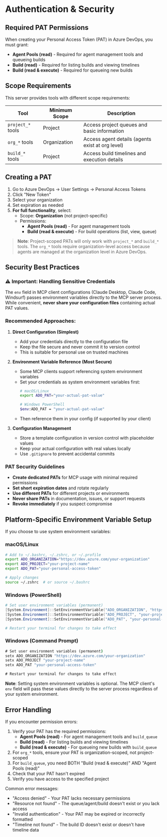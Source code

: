 # Authentication & Security

## Required PAT Permissions

When creating your Personal Access Token (PAT) in Azure DevOps, you must grant:
- **Agent Pools (read)** - Required for agent management tools and queueing builds
- **Build (read)** - Required for listing builds and viewing timelines
- **Build (read & execute)** - Required for queueing new builds

## Scope Requirements

This server provides tools with different scope requirements:

| Tool | Minimum Scope | Description |
|------|--------------|-------------|
| `project_*` tools | Project | Access project queues and basic information |
| `org_*` tools | Organization | Access agent details (agents exist at org level) |
| `build_*` tools | Project | Access build timelines and execution details |

## Creating a PAT

1. Go to Azure DevOps → User Settings → Personal Access Tokens
2. Click "New Token"
3. Select your organization
4. Set expiration as needed
5. **For full functionality**, select:
   - Scope: **Organization** (not project-specific)
   - Permissions: 
     - **Agent Pools (read)** - For agent management tools
     - **Build (read & execute)** - For build operations (list, view, queue)

> **Note**: Project-scoped PATs will only work with `project_*` and `build_*` tools. The `org_*` tools require organization-level access because agents are managed at the organization level in Azure DevOps.

## Security Best Practices

### ⚠️ Important: Handling Sensitive Credentials

The `env` field in MCP client configurations (Claude Desktop, Claude Code, Windsurf) passes environment variables directly to the MCP server process. While convenient, **never share your configuration files** containing actual PAT values.

### Recommended Approaches:

1. **Direct Configuration (Simplest)**
   - Add your credentials directly to the configuration file
   - Keep the file secure and never commit it to version control
   - This is suitable for personal use on trusted machines

2. **Environment Variable Reference (Most Secure)**
   - Some MCP clients support referencing system environment variables
   - Set your credentials as system environment variables first:
     ```bash
     # macOS/Linux
     export ADO_PAT="your-actual-pat-value"
     
     # Windows PowerShell
     $env:ADO_PAT = "your-actual-pat-value"
     ```
   - Then reference them in your config (if supported by your client)

3. **Configuration Management**
   - Store a template configuration in version control with placeholder values
   - Keep your actual configuration with real values locally
   - Use `.gitignore` to prevent accidental commits

### PAT Security Guidelines

- **Create dedicated PATs** for MCP usage with minimal required permissions
- **Set short expiration dates** and rotate regularly
- **Use different PATs** for different projects or environments
- **Never share PATs** in documentation, issues, or support requests
- **Revoke immediately** if you suspect compromise

## Platform-Specific Environment Variable Setup

If you choose to use system environment variables:

### macOS/Linux
```bash
# Add to ~/.bashrc, ~/.zshrc, or ~/.profile
export ADO_ORGANIZATION="https://dev.azure.com/your-organization"
export ADO_PROJECT="your-project-name"
export ADO_PAT="your-personal-access-token"

# Apply changes
source ~/.zshrc  # or source ~/.bashrc
```

### Windows (PowerShell)
```powershell
# Set user environment variables (permanent)
[System.Environment]::SetEnvironmentVariable("ADO_ORGANIZATION", "https://dev.azure.com/your-organization", "User")
[System.Environment]::SetEnvironmentVariable("ADO_PROJECT", "your-project-name", "User")
[System.Environment]::SetEnvironmentVariable("ADO_PAT", "your-personal-access-token", "User")

# Restart your terminal for changes to take effect
```

### Windows (Command Prompt)
```cmd
# Set user environment variables (permanent)
setx ADO_ORGANIZATION "https://dev.azure.com/your-organization"
setx ADO_PROJECT "your-project-name"
setx ADO_PAT "your-personal-access-token"

# Restart your terminal for changes to take effect
```

**Note**: Setting system environment variables is optional. The MCP client's `env` field will pass these values directly to the server process regardless of your system environment.

## Error Handling

If you encounter permission errors:

1. Verify your PAT has the required permissions:
   - **Agent Pools (read)** - For agent management tools and `build_queue`
   - **Build (read)** - For listing builds and viewing timelines
   - **Build (read & execute)** - For queueing new builds with `build_queue`
2. For `org_*` tools, ensure your PAT is organization-scoped, not project-scoped
3. For `build_queue`, you need BOTH "Build (read & execute)" AND "Agent Pools (read)"
4. Check that your PAT hasn't expired
5. Verify you have access to the specified project

Common error messages:
- "Access denied" - Your PAT lacks necessary permissions
- "Resource not found" - The queue/agent/build doesn't exist or you lack access
- "Invalid authentication" - Your PAT may be expired or incorrectly formatted
- "Timeline not found" - The build ID doesn't exist or doesn't have timeline data
